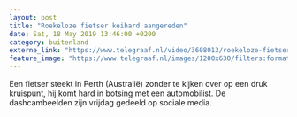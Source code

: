 ```yaml
---
layout: post
title: "Roekeloze fietser keihard aangereden"
date: Sat, 18 May 2019 13:46:00 +0200
category: buitenland
externe_link: "https://www.telegraaf.nl/video/3608013/roekeloze-fietser-keihard-aangereden"
feature_image: "https://www.telegraaf.nl/images/1200x630/filters:format(jpeg):quality(80)/cdn-kiosk-api.telegraaf.nl/9cf7a144-7962-11e9-a01c-02c309bc01c1.jpg"
---
```


<p class="intro">Een fietser steekt in Perth (Australië) zonder te kijken over op een druk kruispunt, hij komt hard in botsing met een automobilist. De dashcambeelden zijn vrijdag gedeeld op sociale media.</p>
